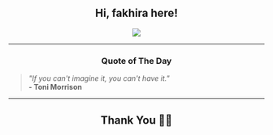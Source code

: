 <h2 align="center"> Hi, fakhira here!</h2>

<p align="center">
<a href="https://github.com/fakhiralkda" alt="github streak"><img src="https://dvst-streak.herokuapp.com/?user=fakhiralkda&theme=tokyonight&fire=DD472C"></a>
</p>

<hr>
<h3 align="center">Quote of The Day</h3>
<p align="center">
<blockquote>
<i>"If you can't imagine it, you can't have it."</i>
<br>
<b>- Toni Morrison</b>
</blockquote>
</p>


<hr>
<h2 align="center">Thank You 🙏🏼</h2>
